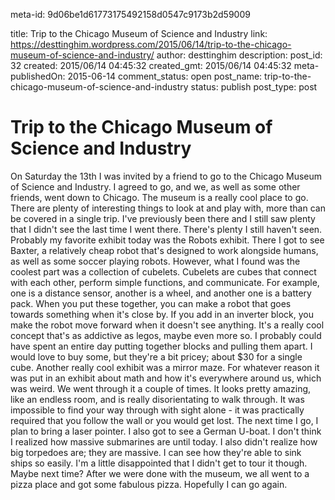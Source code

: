 meta-id: 9d06be1d61773175492158d0547c9173b2d59009

title: Trip to the Chicago Museum of Science and Industry
link: https://desttinghim.wordpress.com/2015/06/14/trip-to-the-chicago-museum-of-science-and-industry/
author: desttinghim
description: 
post_id: 32
created: 2015/06/14 04:45:32
created_gmt: 2015/06/14 04:45:32
meta-publishedOn: 2015-06-14
comment_status: open
post_name: trip-to-the-chicago-museum-of-science-and-industry
status: publish
post_type: post

# Trip to the Chicago Museum of Science and Industry

On Saturday the 13th I was invited by a friend to go to the Chicago Museum of Science and Industry. I agreed to go, and we, as well as some other friends, went down to Chicago. The museum is a really cool place to go. There are plenty of interesting things to look at and play with, more than can be covered in a single trip. I've previously been there and I still saw plenty that I didn't see the last time I went there. There's plenty I still haven't seen. Probably my favorite exhibit today was the Robots exhibit. There I got to see Baxter, a relatively cheap robot that's designed to work alongside humans, as well as some soccer playing robots. However, what I found was the coolest part was a collection of cubelets. Cubelets are cubes that connect with each other, perform simple functions, and communicate. For example, one is a distance sensor, another is a wheel, and another one is a battery pack. When you put these together, you can make a robot that goes towards something when it's close by. If you add in an inverter block, you make the robot move forward when it doesn't see anything. It's a really cool concept that's as addictive as legos, maybe even more so. I probably could have spent an entire day putting together blocks and pulling them apart. I would love to buy some, but they're a bit pricey; about $30 for a single cube. Another really cool exhibit was a mirror maze. For whatever reason it was put in an exhibit about math and how it's everywhere around us, which was weird. We went through it a couple of times. It looks pretty amazing, like an endless room, and is really disorientating to walk through. It was impossible to find your way through with sight alone - it was practically required that you follow the wall or you would get lost. The next time I go, I plan to bring a laser pointer. I also got to see a German U-boat. I don't think I realized how massive submarines are until today. I also didn't realize how big torpedoes are; they are massive. I can see how they're able to sink ships so easily. I'm a little disappointed that I didn't get to tour it though. Maybe next time? After we were done with the museum, we all went to a pizza place and got some fabulous pizza. Hopefully I can go again.